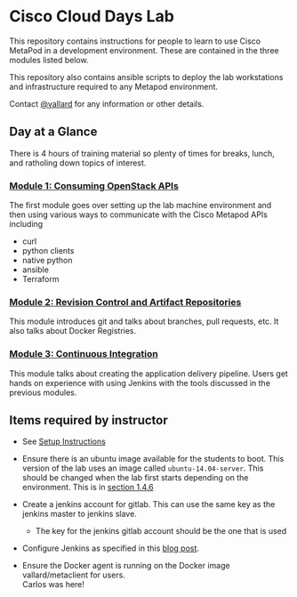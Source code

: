 # Cisco Cloud Days Lab
This repository contains instructions for people to learn to use
Cisco MetaPod in a development environment. These are contained in the
three modules listed below. 

This repository also contains ansible scripts to deploy the lab
workstations and infrastructure required to any Metapod environment. 

Contact [@vallard](http://twitter.com/vallard) for any information or
other details. 

## Day at a Glance
There is 4 hours of training material so plenty of times for breaks, lunch,
and ratholing down topics of interest.

### [Module 1: Consuming OpenStack APIs](https://github.com/vallard/CiscoCloudDayLab1/tree/master/01-ConsumingOpenStack)

The first module goes over setting up the lab machine environment and then
using various ways to communicate with the Cisco Metapod APIs including

* curl
* python clients
* native python
* ansible
* Terraform

### [Module 2: Revision Control and Artifact Repositories](https://github.com/vallard/CiscoCloudDayLab1/tree/master/02-GitAndRegistries)

This module introduces git and talks about branches, pull requests, etc. 
It also talks about Docker Registries. 

### [Module 3: Continuous Integration](https://github.com/vallard/CiscoCloudDayLab1/tree/master/03-ContinuousIntegration)

This module talks about creating the application delivery pipeline. 
Users get hands on experience with using Jenkins with the tools discussed 
in the previous modules. 


## Items required by instructor

* See [Setup Instructions](https://github.com/vallard/CiscoCloudDayLab1/tree/master/00-Setup#cisco-cloud-days-lab)

* Ensure there is an ubuntu image available for the students to boot.  This version of the lab uses an image called ```ubuntu-14.04-server```.  This should be changed when the lab first starts depending on the environment.  This is in [section 1.4.6](https://github.com/vallard/CiscoCloudDayLab1/tree/master/01-ConsumingOpenStack#146-create-a-new-instance)

* Create a jenkins account for gitlab.  This can use the same key as the jenkins master to jenkins slave.  
  * The key for the jenkins gitlab account should be the one that is used 

* Configure Jenkins as specified in this [blog post]( http://benincosa.com/?p=3352 ). 

* Ensure the Docker agent is running on the Docker image vallard/metaclient for users.  
Carlos was here!
